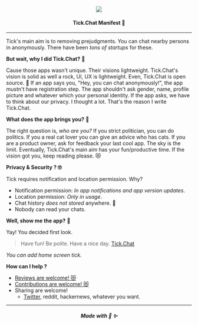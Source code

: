 <h3 align="center">
  <img src="http://res.cloudinary.com/cagataycali/image/upload/c_scale,h_200/v1501901075/tick-logo.png">
</h3>

<h4 align="center">Tick.Chat Manifest 👀</h4>

-----

Tick's main aim is to removing prejudgments. You can chat nearby persons in anonymously. There have been *tons of startups* for these.

**But wait, why I did Tick.Chat?** 🤔

Cause those apps wasn't unique. Their visions lightweight. Tick.Chat's vision is solid as well a rock, UI, UX is lightweight. Even, Tick.Chat is open source. :muscle:
If an app says you, "Hey, you can chat anonymously!", the app mustn't have registration step. The app shouldn't ask gender, name, profile picture and whatever which your personal identity.
If the app asks, we have to think about our privacy. I thought a lot. That's the reason I write Tick.Chat.

**What does the app brings you?** :thought_balloon:

The right question is, *who are you?* If you strict politician, you can do politics. If you a real cat lover you can give an advice who has cats. If you are a product owner, ask for feedback your last cool app. The sky is the limit. Eventually, Tick.Chat's main aim has your fun/productive time. If the vision got you, keep reading please. 😻

**Privacy & Security ? 🙄**

Tick requires notification and location permission. Why?

 * Notification permission: *In app notifications and app version updates*.
 * Location permission: *Only in usage*.
 * Chat history *does not stored* anywhere. 🤞
 * Nobody can read your chats.

**Well, show me the app?** 🤙

Yay! You decided first look.
> Have fun! Be polite. Have a nice day.
[Tick.Chat](https://tick.chat)

*You can add home screen tick.*

**How can I help ?**

* [Reviews are welcome! 😻](https://producthunt.com/posts/tick-chat)
* [Contributions are welcome! 😻](https://github.com/cagataycali/tick.chat/blob/master/contributions.md)
* Sharing are welcome!
  * [Twitter](https://twitter.com/intent/tweet?text=Hey,%20I%27m%20using%20Tick.Chat!%20https%3A%2F%2Ftick.chat%2F&via=tickchat&related=@tickchat&&in-reply-to=890671147435433985), reddit, hackernews, whatever you want.



*****
<h5 align="center">Made with 💖 ✨</h5>
